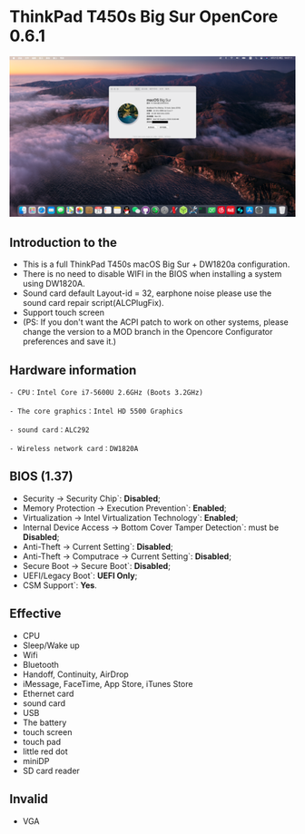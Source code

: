 # ThinkPad T450s Big Sur OpenCore 0.6.1
![Thismachine](./picture/Thismachine.png)
## Introduction to the

- This is a full ThinkPad T450s macOS Big Sur + DW1820a configuration.
- There is no need to disable WIFI in the BIOS when installing a system using DW1820A.
- Sound card default Layout-id = 32, earphone noise please use the sound card repair script(ALCPlugFix).
- Support touch screen
- (PS: If you don't want the ACPI patch to work on other systems, please change the version to a MOD branch in the Opencore Configurator preferences and save it.)

## Hardware information

```  
- CPU：Intel Core i7-5600U 2.6GHz (Boots 3.2GHz)

- The core graphics：Intel HD 5500 Graphics 

- sound card：ALC292

- Wireless network card：DW1820A
```

## BIOS (1.37)
-  Security -> Security Chip`: **Disabled**;
-  Memory Protection -> Execution Prevention`: **Enabled**;
-  Virtualization -> Intel Virtualization Technology`: **Enabled**;
-  Internal Device Access -> Bottom Cover Tamper Detection`: must be **Disabled**;
-  Anti-Theft -> Current Setting`: **Disabled**;
-  Anti-Theft -> Computrace -> Current Setting`: **Disabled**;
-  Secure Boot -> Secure Boot`: **Disabled**;
-  UEFI/Legacy Boot`: **UEFI Only**;
-  CSM Support`: **Yes**.

## Effective
- CPU
- Sleep/Wake up
- Wifi
- Bluetooth
- Handoff, Continuity, AirDrop
- iMessage, FaceTime, App Store, iTunes Store
- Ethernet card
- sound card
- USB
- The battery
- touch screen
- touch pad
- little red dot
- miniDP
- SD card reader

## Invalid
- VGA
